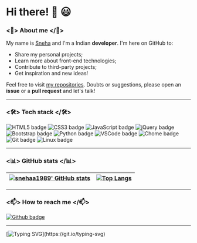# Hi there! 👋 😃
 

### <🌹> About me </🌹>

My name is [Sneha](https://snehaa1989.github.io/portfolio/) and I'm a Indian **developer**. I'm here on GitHub to:
- Share my personal projects;
- Learn more about front-end technologies;
- Contribute to third-party projects;
- Get inspiration and new ideas!

Feel free to visit [my repositories](https://github.com/snehaa1989?tab=repositories). Doubts or suggestions, please open an **issue** or a **pull request** and let's talk!

---

### <🛠> Tech stack </🛠>

![HTML5 badge](https://img.shields.io/badge/HTML5-E34F26?style=for-the-badge&logo=html5&logoColor=white) ![CSS3 badge](https://img.shields.io/badge/CSS3-1572B6?style=for-the-badge&logo=css3&logoColor=white) ![JavaScript badge](https://img.shields.io/badge/JavaScript-323330?style=for-the-badge&logo=javascript&logoColor=F7DF1E) ![jQuery badge](https://img.shields.io/badge/jQuery-0769AD?style=for-the-badge&logo=jquery&logoColor=white) ![Bootstrap badge](https://img.shields.io/badge/Bootstrap-563D7C?style=for-the-badge&logo=bootstrap&logoColor=white) ![Python badge](https://img.shields.io/badge/Python-FFD43B?style=for-the-badge&logo=python&logoColor=blue) ![VSCode badge](https://img.shields.io/badge/Visual_Studio_Code-0078D4?style=for-the-badge&logo=visual%20studio%20code&logoColor=white) ![Chome badge](https://img.shields.io/badge/Google_chrome-4285F4?style=for-the-badge&logo=Google-chrome&logoColor=white) ![Git badge](https://img.shields.io/badge/GIT-F05032?style=for-the-badge&logo=git&logoColor=white) ![Linux badge](https://img.shields.io/badge/Linux-FCC624?style=for-the-badge&logo=linux&logoColor=black)

---

### <📊> GitHub stats </📊>


[![snehaa1989' GitHub stats](https://github-readme-stats.vercel.app/api?username=snehaa1989&show_icons=true&theme=dark&text_color=fff&border_color=79ff97&hide_title=true)](https://github.com/snehaa1989) | [![Top Langs](https://github-readme-stats.vercel.app/api/top-langs/?username=snehaa1989&theme=dark&text_color=fff&border_color=79ff97&layout=compact)](https://github.com/snehaa1989) 
| ----------- | ------------ |

---

### <📫> How to reach me </📫>

[![Github badge](https://img.shields.io/badge/snehaa1989-100000?style=for-the-badge&logo=github&logoColor=white)](https://github.com/snehaa1989) 

---

[![Typing SVG](https://readme-typing-svg.herokuapp.com?font=Ubuntu&color=%230EAA20&vCenter=true&lines=Thanks+for+visiting!+You're+welcome!)](https://git.io/typing-svg)

